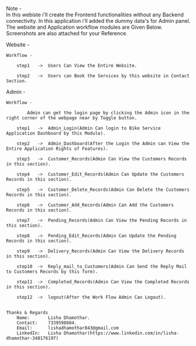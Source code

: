 Note - 	
		In this webiste i'll create the Frontend functionalities without any Backend connectivity. 
		In this application i'll added the dummy data's for Admin panel.
		The website and Application workflow modules are Given Below.
		Screenshots are also attached for your Reference.

Website -
			
	Workflow -
	
		step1 	->	Users Can View the Entire Website.

		step2 	->	Users can Book the Services by this website in Contact Section.
		

Admin -
		
	Workflow -
	
			Admin can get the login page by clicking the Admin icon in the right corner of the webpage near by Toggle button.

		step1 	->	Admin_Login(Admin Can login to Bike Service Application Dashboard by this Module).
		
		step2	->	Admin_Dashboard(After the Login the Admin can View the Entire Application Rights of Features).
		
		step3	->	Customer_Records(Admin Can View the Customers Records in this section).
		
		step4	->	Customer_Edit_Records(Admin Can Update the Customers Records in this section).
		
		step5	->	Customer_Delete_Records(Admin Can Delete the Customers Records in this section).
		
		step6	->	Customer_Add_Records(Admin Can Add the Customers Records in this section).
		
		step7	->	Pending_Records(Admin Can View the Pending Records in this section).
		
		step8	->	Pending_Edit_Records(Admin Can Update the Pending Records in this section).
		
		step9	->	Delivery_Records(Admin Can View the Delivery Records in this section).
		
		step10	->	Reply_mail_to_Customers(Admin Can Send the Reply Mail to Customers Records by this form).
		
		step11	->	Completed_Records(Admin Can View the Completed Records in this section).
		
		step12	->	logout(After the Work Flow Admin Can Logout).
		
		
	Thanks & Regards
		Name:		Lisha Dhamothar.
		Contact:	7339598604.
		Email: 		lishadhamothar843@gmail.com
		LinkedIn:	Lisha Dhamothar(https://www.linkedin.com/in/lisha-dhamothar-348176197)
		